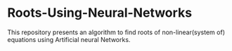 # Roots-Using-Neural-Networks
This repository presents an algorithm to find roots of non-linear(system of) equations using Artificial neural Networks. 
